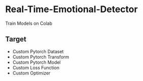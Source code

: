 # Real-Time-Emotional-Detector
Train Models on Colab

## Target
* Custom Pytorch Dataset
* Custom Pytorch Transform
* Custom Pytorch Model
* Custom Loss Function
* Custom Optimizer
